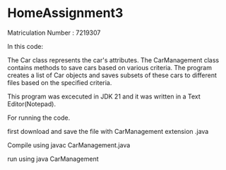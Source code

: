 # HomeAssignment3
Matriculation Number : 7219307

In this code:

The Car class represents the car's attributes. The CarManagement class contains methods to save cars based on various criteria. The program creates a list of Car objects and saves subsets of these cars to different files based on the specified criteria.

This program was excecuted in JDK 21 and it was written in a Text Editor(Notepad).

For running the code.

first download and save the file with CarManagement extension .java

Compile using javac CarManagement.java

run using java CarManagement
